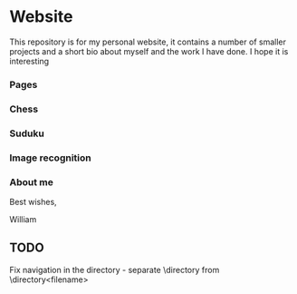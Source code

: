# Website

This repository is for my personal website, it contains a number of smaller projects and a short bio about myself and the work I have done. I hope it is interesting


### Pages

### Chess

### Suduku

### Image recognition

### About me

Best wishes,

William


## TODO

Fix navigation in the directory - separate \directory from \directory\<filename>




